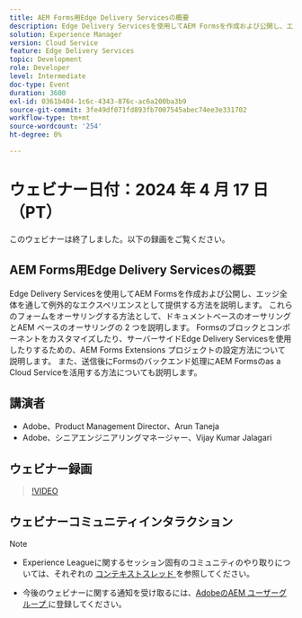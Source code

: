 ```yaml
---
title: AEM Forms用Edge Delivery Servicesの概要
description: Edge Delivery Servicesを使用してAEM Formsを作成および公開し、エッジ全体を通して例外的なエクスペリエンスとして提供する方法を説明します。 これらのフォームをオーサリングする方法として、ドキュメントベースのオーサリングとAEM ベースのオーサリングの 2 つを説明します。 Formsのブロックとコンポーネントをカスタマイズしたり、サーバーサイドEdge Delivery Servicesを使用したりするための、AEM Forms Extensions プロジェクトの設定方法について説明します。 また、送信後にFormsのバックエンド処理にAEM Formsのas a Cloud Serviceを活用する方法についても説明します。
solution: Experience Manager
version: Cloud Service
feature: Edge Delivery Services
topic: Development
role: Developer
level: Intermediate
doc-type: Event
duration: 3600
exl-id: 0361b404-1c6c-4343-876c-ac6a200ba3b9
source-git-commit: 3fe49df071fd893fb7007545abec74ee3e331702
workflow-type: tm+mt
source-wordcount: '254'
ht-degree: 0%

---
```


# ウェビナー日付：2024 年 4 月 17 日（PT）

このウェビナーは終了しました。以下の録画をご覧ください。

## AEM Forms用Edge Delivery Servicesの概要

Edge Delivery Servicesを使用してAEM Formsを作成および公開し、エッジ全体を通して例外的なエクスペリエンスとして提供する方法を説明します。 これらのフォームをオーサリングする方法として、ドキュメントベースのオーサリングとAEM ベースのオーサリングの 2 つを説明します。 Formsのブロックとコンポーネントをカスタマイズしたり、サーバーサイドEdge Delivery Servicesを使用したりするための、AEM Forms Extensions プロジェクトの設定方法について説明します。 また、送信後にFormsのバックエンド処理にAEM Formsのas a Cloud Serviceを活用する方法についても説明します。

## 講演者

* Adobe、Product Management Director、Arun Taneja
* Adobe、シニアエンジニアリングマネージャー、Vijay Kumar Jalagari

## ウェビナー録画

>[!VIDEO](https://video.tv.adobe.com/v/3428434/)

## ウェビナーコミュニティインタラクション

>[!NOTE]
> 
>* Experience Leagueに関するセッション固有のコミュニティのやり取りについては、それぞれの [ コンテキストスレッド ](https://adobe.ly/4aCz0OE) を参照してください。
>
>* 今後のウェビナーに関する通知を受け取るには、[AdobeのAEM ユーザーグループ ](https://aem-augs.adobe.com/) に登録してください。

